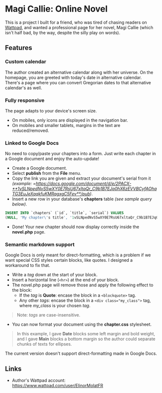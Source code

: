 # Magi Callie: Online Novel

This is a project I built for a friend, who was tired of chasing readers on [Wattpad](https://www.wattpad.com), and wanted a professional page for her novel, Magi Callie (which isn't half bad, by the way, despite the silly play on words).

## Features

### Custom calendar

The author created an alternative calendar along with her universe. On the homepage, you are greeted with today's date in alternative calendar. There's a page where you can convert Gregorian dates to that alternative calendar's as well.

### Fully responsive

The page adapts to your device's screen size.

- On mobiles, only icons are displayed in the navigation bar.
- On mobiles and smaller tablets, margins in the text are reduced/removed.

### Linked to Google Docs

No need to copy/paste your chapters into a form. Just write each chapter in a Google document and enjoy the auto-update!

- Create a Google document.
- Select **publish** from the **File** menu.
- Copy the link you are given and extract your document's serial from it _(example: =https://docs.google.com/document/d/e/2PACX-**1vSLNpedNvS5wXY0E7RsU67xltaQr_C9b1B7EJq0hX6zEVVBCyfAOhqTG3EuJeXqqkfuKMRqgxgC5Fev**/pub)_.
- Insert a new row in your database's **chapters** table _(see sample query below)_.
```sql
INSERT INTO `chapters` (`id`, `title`, `serial`) VALUES
(NULL, 'My chapter\'s title', '1vSLNpedNvS5wXY0E7RsU67xltaQr_C9b1B7EJq0hX6zEVVBCyfAOhqTG3EuJeXqqkfuKMRqgxgC5Fev')
```
- Done! Your new chapter should now display correctly inside the **novel.php** page.

### Semantic markdown support

Google Docs is only meant for direct-formatting, which is a problem if we want special CSS styles certain blocks, like quotes. I designed a workaround to fix that.

- Write a _tag_ down at the start of your block.
- Insert a horizontal line (`<hr>`) at the end of your block.
- The novel.php page will remove those and apply the following effect to the block:
    - If the _tag_ is **Quote**: encase the block in a `<blockquote>` tag.
    - Any other _tags_: encase the block in a `<div class="my_class">` tag, where _my_class_ is your chosen _tag_.
> Note: _tags_ are case-insensitive.
- You can now format your document using the **chapter.css** stylesheet.
> In this example, I gave **Date** blocks some left margin and bold weight, and I gave **Main** blocks a bottom margin so the author could separate chunks of texts for ellipses.

The current version doesn't support direct-formatting made in Google Docs.

## Links

- Author's Wattpad account: https://www.wattpad.com/user/ElinorMolatFR